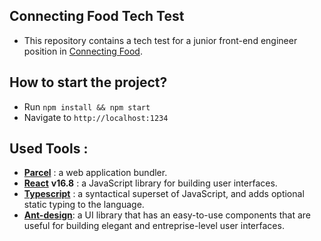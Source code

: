 ## Connecting Food Tech Test

* This repository contains a tech test for a junior front-end engineer position in [Connecting Food](https://connecting-food.com/).

## How to start the project?
* Run `npm install && npm start` 
* Navigate to `http://localhost:1234`

## Used Tools : 

 - [**Parcel**](https://parceljs.org/) : a web application bundler.
 - [**React**](https://reactjs.org/) **v16.8** : a JavaScript library for building user interfaces.
 - [**Typescript**](https://www.typescriptlang.org/) : a syntactical superset of JavaScript, and adds optional static typing to the language.
 - [**Ant-design**](https://ant.design/): a  UI library that has an easy-to-use components that are useful for building elegant and entreprise-level user interfaces.
